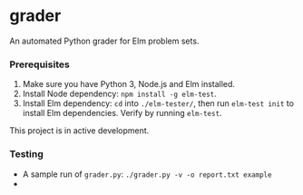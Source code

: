 # grader

An automated Python grader for Elm problem sets.

### Prerequisites

1. Make sure you have Python 3, Node.js and Elm installed.
2. Install Node dependency: `npm install -g elm-test`.
3. Install Elm dependency: `cd` into `./elm-tester/`, then run `elm-test init` to install Elm dependencies. Verify by running `elm-test`.

This project is in active development.

### Testing

- A sample run of `grader.py`: `./grader.py -v -o report.txt example`
- 